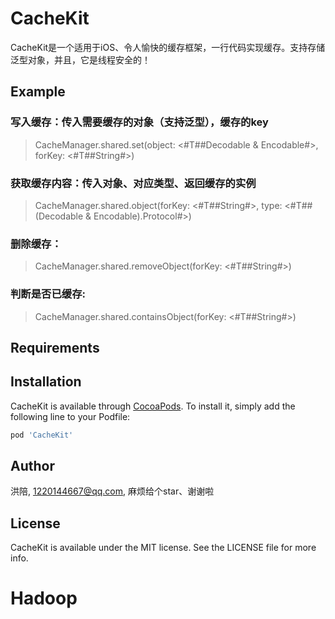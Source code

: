 # CacheKit
CacheKit是一个适用于iOS、令人愉快的缓存框架，一行代码实现缓存。支持存储泛型对象，并且，它是线程安全的！

## Example

### 写入缓存：传入需要缓存的对象（支持泛型），缓存的key

> CacheManager.shared.set(object: <#T##Decodable & Encodable#>, forKey: <#T##String#>)

### 获取缓存内容：传入对象、对应类型、返回缓存的实例

> CacheManager.shared.object(forKey: <#T##String#>, type: <#T##(Decodable & Encodable).Protocol#>)

### 删除缓存：

> CacheManager.shared.removeObject(forKey: <#T##String#>)

### 判断是否已缓存:

> CacheManager.shared.containsObject(forKey: <#T##String#>)

## Requirements

## Installation

CacheKit is available through [CocoaPods](https://cocoapods.org). To install
it, simply add the following line to your Podfile:

```ruby
pod 'CacheKit'
```

## Author

洪陪, 1220144667@qq.com, 麻烦给个star、谢谢啦

## License

CacheKit is available under the MIT license. See the LICENSE file for more info.
# Hadoop
